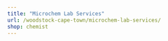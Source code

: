 ```yaml
---
title: "Microchem Lab Services"
url: /woodstock-cape-town/microchem-lab-services/
shop: chemist
---
```

